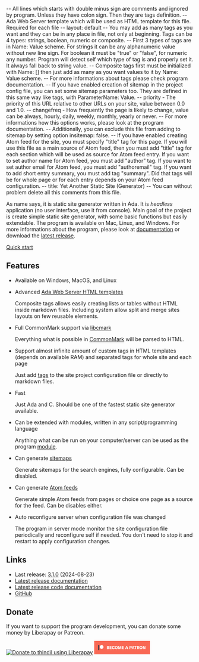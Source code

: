 -- All lines which starts with double minus sign are comments and ignored by program. Unless they have colon sign. Then they are tags definition.
-- Ada Web Server template which will be used as HTML template for this file. Required for each file
-- layout: default
-- You may add as many tags as you want and they can be in any place in file, not only at beginning. Tags can be 4 types: strings, boolean, numeric or composite.
-- First 3 types of tags are in Name: Value scheme. For strings it can be any alphanumeric value without new line sign. For boolean it must be "true" or "false", for numeric any number. Program will detect self which type of tag is and properly set it. It always fall back to string value.
-- Composite tags first must be initialized with Name: [] then just add as many as you want values to it by Name: Value scheme.
-- For more informations about tags please check program documentation.
-- If you have enabled creation of sitemap in the project config file, you can set some sitemap parameters too. They are defined in this same way like tags, with ParameterName: Value.
-- priority - The priority of this URL relative to other URLs on your site, value between 0.0 and 1.0.
-- changefreq - How frequently the page is likely to change, value can be always, hourly, daily, weekly, monthly, yearly or never.
-- For more informations how this options works, please look at the program documentation.
-- Additionally, you can exclude this file from adding to sitemap by setting option insitemap: false.
-- If you have enabled creating Atom feed for the site, you must specify "title" tag for this page. If you will use this file as a main source of Atom feed, then you must add "title" tag for each section which will be used as source for Atom feed entry. If you want to set author name for Atom feed, you must add "author" tag. If you want to set author email for Atom feed, you must add "authoremail" tag. If you want to add short entry summary, you must add tag "summary". Did that tags will be for whole page or for each entry depends on your Atom feed configuration.
-- title: Yet Another Static Site (Generator)
-- You can without problem delete all this comments from this file.

As name says, it is static site generator written in Ada. It is
*headless* application (no user interface, use it from console). Main
goal of the project is create simple static site generator, with some
basic functions but easily extendable. The program is available on Mac, Linux,
and Windows. For more informations about the program, please
look at [documentation](docs/user/index.html) or download the [latest release](https://github.com/yet-another-static-site-generator/yass/releases/latest).

<div id="center"><a class="button" href="docs/user/quickstart.html">Quick start</a></div>

## Features

-   Available on Windows, MacOS, and Linux

-   Advanced [Ada Web Server HTML templates](http://docs.adacore.com/aws-docs/templates_parser/)

    Composite tags allows easily creating lists or tables without HTML
    inside markdown files. Including system allow split and merge sites
    layouts on few reusable elements.

-   Full CommonMark support via
    [libcmark](https://github.com/commonmark/cmark)

    Everything what is possible in [CommonMark](https://commonmark.org/)
    will be parsed to HTML.

-   Support almost infinite amount of custom tags in HTML templates
    (depends on available RAM) and separated tags for whole site and
    each page

    Just add [tags](docs/tags.html) to the site project configuration
    file or directly to markdown files.

-   Fast

    Just Ada and C. Should be one of the fastest static site generator
    available.

-   Can be extended with modules, written in any script/programming
    language

    Anything what can be run on your computer/server can be used as the
    program [module](docs/user/extending.html).

-   Can generate [sitemaps](https://www.sitemaps.org/)

    Generate sitemaps for the search engines, fully configurable. Can be
    disabled.

-   Can generate [Atom feeds](https://validator.w3.org/feed/docs/atom.html)

    Generate simple Atom feeds from pages or choice one page as a source
    for the feed. Can be disables either.

-   Auto reconfigure server when configuration file was changed

    The program in server mode monitor the site configuration file
    periodically and reconfigure self if needed. You don\'t need to stop
    it and restart to apply configuration changes.

## Links

-   Last release:
    [3.1.0](https://github.com/yet-another-static-site-generator/yass/releases/tag/v3.1.0)
    (2024-08-23)
-   [Latest release documentation](docs/user/index.html)
-   [Latest release code documentation](docs/code/index.html)
-   [GitHub](https://github.com/yet-another-static-site-generator/yass)

## Donate

If you want to support the program development, you can donate some
money by Liberapay or Patreon.

<a href="https://liberapay.com/thindil" class="image"><img alt="Donate to thindil using Liberapay" src="https://liberapay.com/assets/widgets/donate.svg"></a> <a href="https://www.patreon.com/ajdude" class="image"><img alt="Donate to AJ as a Patron!" src="assets/images/patreon.png" width="150"></a>
